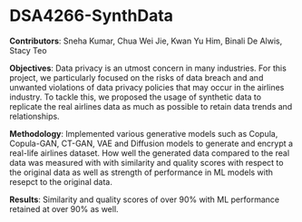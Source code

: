 # DSA4266-SynthData

**Contributors**: Sneha Kumar, Chua Wei Jie, Kwan Yu Him, Binali De Alwis, Stacy Teo 

**Objectives**:	Data privacy is an utmost concern in many industries. For this project, we particularly focused on the risks of data breach and and unwanted violations of data privacy policies that may occur in the airlines industry. To tackle this, we proposed  the usage of synthetic data to replicate the real airlines data as much as possible to retain data trends and relationships. 

**Methodology**: Implemented various generative models such as Copula, Copula-GAN, CT-GAN, VAE and Diffusion models to generate and encrypt a real-life airlines dataset. How well the generated data compared to the real data was measured with with similarity and quality scores with respect to the original data as well as strength of performance in ML models with resepct to the original data. 

**Results**: Similarity and quality scores of over 90% with ML performance retained at over 90% as well. 
